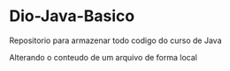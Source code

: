 # Dio-Java-Basico
Repositorio para armazenar todo codigo do curso de Java

Alterando o conteudo de um arquivo de forma local